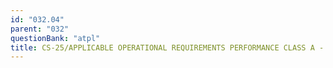 ```yaml
---
id: "032.04"
parent: "032"
questionBank: "atpl"
title: CS-25/APPLICABLE OPERATIONAL REQUIREMENTS PERFORMANCE CLASS A - THEORY
---
```

